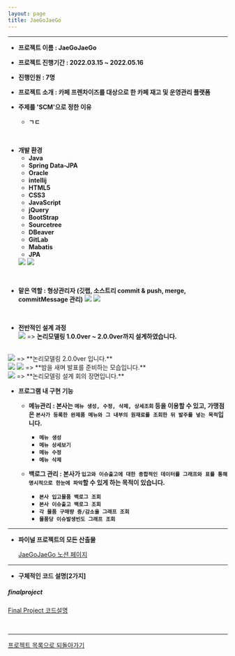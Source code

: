 ```yaml
---
layout: page
title: JaeGoJaeGo
---
```

***  


- **프로젝트 이름 : JaeGoJaeGo**  

- **프로젝트 진행기간 : 2022.03.15 ~ 2022.05.16**

- **진행인원 : 7명**

- **프로젝트 소개 : 카페 프렌차이즈를 대상으로 한 카페 재고 및 운영관리 플랫폼**

- **주제를 'SCM'으로 정한 이유**
  - **ㄱㄷ**
<br/>

- **개발 환경**
  - **Java**
  - **Spring Data-JPA** 
  - **Oracle**
  - **intellij** 
  - **HTML5**
  - **CSS3** 
  - **JavaScript** 
  - **jQuery** 
  - **BootStrap** 
  - **Sourcetree**
  - **DBeaver**
  - **GitLab** 
  - **Mabatis**
  - **JPA**
  <img src="../img/finalTools.png">
  <img src="../img/finalTools2.png">  

<br/>

- **맡은 역할 : 형상관리자 (깃랩, 소스트리 commit & push, merge, commitMessage 관리)**
  <img src="../img/finalRole1.png">
  <img src="../img/finalRole2.png">  


<!-- <br/>

- **팀원 한마디 : '적극적이며 행동력 있는 팀원'**

  <img src="../img/finalProjectTeamIntroduce.png">   -->


<br/>

- **전반적인 설계 과정**
  <br/>
  <img src="../img/finalModeling1.png">
  => **논리모델링 1.0.0ver ~ 2.0.0ver까지 설계하였습니다.**  
 <br/>
  <img src="../img/finalModeling2.png">  
  => **논리모델링 2.0.0ver 입니다.**
 <br/>
  <img src="../img/finalairbnbphoto.jpg">
  <img src="../img/finalairbnbphoto3.jpg">
  => **밤을 새며 발표를 준비하는 모습입니다.**
 <br/>
  <img src="../img/finalairbnbphoto2.jpg">
  => **논리모델링 설계 회의 장면입니다.**

<br/>

- **프로그램 내 구현 기능** 
  - **메뉴관리 : 본사는 `메뉴 생성, 수정, 삭제, 상세조회` 등을 이용할 수 있고, 가맹점은 `본사가 등록한 완제품 메뉴와 그 내부의 원재료를 조회한 뒤 발주를 넣는 목적`입니다.**
    - **`메뉴 생성`** 
    - **`메뉴 상세보기`** 
    - **`메뉴 수정`** 
    - **`메뉴 삭제`**  
   
  - **백로그 관리 : 본사가 `입고와 이슈출고에 대한 종합적인 데이터를 그래프와 표를 통해 명시적으로 한눈에 파악`할 수 있게 하는 목적이 있습니다.**
    - **`본사 입고물품 백로그 조회`** 
    - **`본사 이슈출고 백로그 조회`** 
    - **`각 물품 구매량 증/감소율 그래프 조회`** 
    - **`물품당 이슈발생빈도 그래프 조회`**
   
     
     
***
  
  - **파이널 프로젝트의 모든 산출물**  

    [JaeGoJaeGo 노션 페이지](https://)

***  
  
  
- **구체적인 코드 설명[2가지]**
##### finalproject  
  [Final Project 코드설명](finalprojectcode.md)    
  
  
  <br/>
  

***


[프로젝트 목록으로 되돌아가기](https://leesohyeon96.github.io/projects/)
